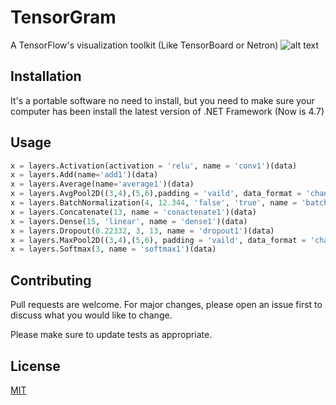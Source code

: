 # TensorGram

A TensorFlow's visualization toolkit (Like TensorBoard or Netron)
![alt text](https://www.upsieutoc.com/images/2019/11/10/01.png)
## Installation

It's a portable software no need to install, but you need to make sure your computer has been install the latest version of .NET Framework (Now is 4.7)


## Usage

```python
x = layers.Activation(activation = 'relu', name = 'conv1')(data)												
x = layers.Add(name='add1')(data)												
x = layers.Average(name='average1')(data)												
x = layers.AvgPool2D((3,4),(5,6),padding = 'vaild', data_format = 'channels_last', name = 'avgpool2d_1')(data)												
x = layers.BatchNormalization(4, 12.344, 'false', 'true', name = 'batchnormalization1')(data)												
x = layers.Concatenate(13, name = 'conactenate1')(data)												
x = layers.Dense(15, 'linear', name = 'dense1')(data)												
x = layers.Dropout(0.22332, 3, 13, name = 'dropout1')(data)												
x = layers.MaxPool2D((3,4),(5,6), padding = 'vaild', data_format = 'channels_last', name = 'maxpool2d_1')(data)												
x = layers.Softmax(3, name = 'softmax1')(data)	
```

## Contributing
Pull requests are welcome. For major changes, please open an issue first to discuss what you would like to change.

Please make sure to update tests as appropriate.

## License
[MIT](https://choosealicense.com/licenses/mit/)
